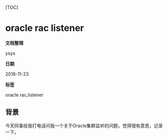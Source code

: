 [TOC]

# oracle rac listener

**文档整理**

ysys

**日期**

2018-11-23

**标签**

oracle rac,listener



## 背景

​	今天同事给我打电话问我一个关于Oracle集群监听的问题，觉得很有意思，记录一下。



## 